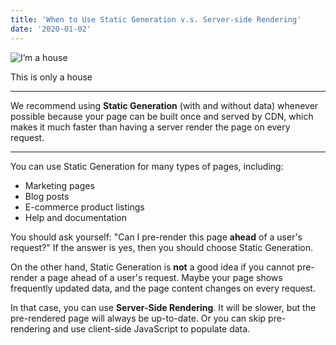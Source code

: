 ```yaml
---
title: 'When to Use Static Generation v.s. Server-side Rendering'
date: '2020-01-02'
---
```


![I’m a house](/house.jpg)

This is only a house

---

We recommend using **Static Generation** (with and without data) whenever possible because your page can be built once and served by CDN, which makes it much faster than having a server render the page on every request.

---

You can use Static Generation for many types of pages, including:

- Marketing pages
- Blog posts
- E-commerce product listings
- Help and documentation

You should ask yourself: "Can I pre-render this page **ahead** of a user's request?" If the answer is yes, then you should choose Static Generation.

On the other hand, Static Generation is **not** a good idea if you cannot pre-render a page ahead of a user's request. Maybe your page shows frequently updated data, and the page content changes on every request.

In that case, you can use **Server-Side Rendering**. It will be slower, but the pre-rendered page will always be up-to-date. Or you can skip pre-rendering and use client-side JavaScript to populate data.


